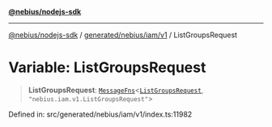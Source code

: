 [**@nebius/nodejs-sdk**](../../../../../README.md)

---

[@nebius/nodejs-sdk](../../../../../README.md) / [generated/nebius/iam/v1](../README.md) / ListGroupsRequest

# Variable: ListGroupsRequest

> **ListGroupsRequest**: [`MessageFns`](../../../../../runtime/protos/core/interfaces/MessageFns.md)\<[`ListGroupsRequest`](../interfaces/ListGroupsRequest.md), `"nebius.iam.v1.ListGroupsRequest"`\>

Defined in: src/generated/nebius/iam/v1/index.ts:11982
